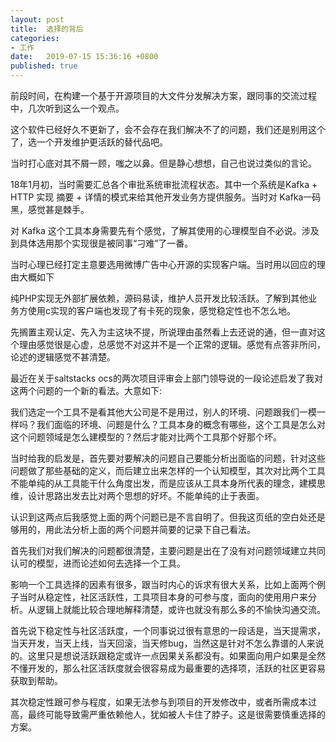```yaml
---
layout: post
title:  选择的背后 
categories: 
- 工作
date:   2019-07-15 15:36:16 +0800
published: true
---
```


前段时间，在构建一个基于开源项目的大文件分发解决方案，跟同事的交流过程中，几次听到这么一个观点。

这个软件已经好久不更新了，会不会存在我们解决不了的问题，我们还是别用这个了，选一个开发维护更活跃的替代品吧。

当时打心底对其不屑一顾，嗤之以鼻。但是静心想想，自己也说过类似的言论。

18年1月初，当时需要汇总各个审批系统审批流程状态。其中一个系统是Kafka +  HTTP 实现 摘要 + 详情的模式来给其他开发业务方提供服务。当时对 Kafka一码黑，感觉甚是棘手。

对 Kafka 这个工具本身需要先有个感觉，了解其使用的心理模型自不必说。涉及到具体选用那个实现很是被同事“刁难”了一番。

当时心理已经打定主意要选用微博广告中心开源的实现客户端。当时用以回应的理由大概如下

纯PHP实现无外部扩展依赖，源码易读，维护人员开发比较活跃。了解到其他业务方使用c实现的客户端也发现了有卡死的现象，感觉稳定性也不怎么地。

先搁置主观认定、先入为主这块不提，所说理由虽然看上去还说的通，但一直对这个理由感觉很是心虚，总感觉不对这并不是一个正常的逻辑。感觉有点答非所问，论述的逻辑感觉不甚清楚。

最近在关于saltstacks ocs的两次项目评审会上部门领导说的一段论述启发了我对这两个问题的一个新的看法。大意如下:


我们选定一个工具不是看其他大公司是不是用过，别人的环境、问题跟我们一模一样吗？我们面临的环境、问题是什么？工具本身的概念有哪些，这个工具是怎么对这个问题领域是怎么建模型的？然后才能对比两个工具那个好那个坏。


当时给我的启发是，首先要对要解决的问题自己要能分析出面临的问题，针对这些问题做了那些基础的定义，而后建立出来怎样的一个认知模型，其次对比两个工具不能单纯的从工具能干什么角度出发，而是应该从工具本身所代表的理念，建模思维，设计思路出发去比对两个思想的好坏。不能单纯的止于表面。

认识到这两点后我感觉上面的两个问题已是不言自明了。但我这页纸的空白处还是够用的，用此法分析上面的两个问题并简要的记录下自己看法。

首先我们对我们解决的问题都很清楚，主要问题是出在了没有对问题领域建立共同认可的模型，进而论述如何去选择一个工具。

影响一个工具选择的因素有很多，跟当时内心的诉求有很大关系，比如上面两个例子当时从稳定性，社区活跃性，工具项目本身的可参与度，面向的使用用户来分析。从逻辑上就能比较合理地解释清楚，或许也就没有那么多的不愉快沟通交流。

首先说下稳定性与社区活跃度，一个同事说过很有意思的一段话是，当天提需求，当天开发，当天上线，当天回滚，当天修bug，当然这是针对不怎么靠谱的人来说的。这里只是想说活跃跟稳定或许一点因果关系都没有。如果面向用户如果是全然不懂开发的，那么社区活跃度就会很容易成为最重要的选择项，活跃的社区更容易获取到帮助。

其次稳定性跟可参与程度，如果无法参与到项目的开发修改中，或者所需成本过高，最终可能导致需严重依赖他人，犹如被人卡住了脖子。这是很需要慎重选择的方案。


